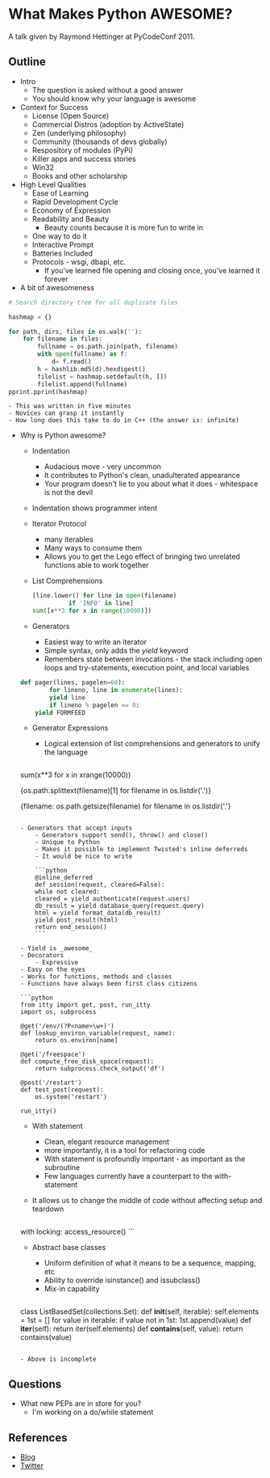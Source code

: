 What Makes Python AWESOME?
===========================

A talk given by Raymond Hettinger at PyCodeConf 2011.


Outline
------------------

- Intro
    - The question is asked without a good answer
    - You should know why your language is awesome
- Context for Success
    - License (Open Source)
    - Commercial Distros (adoption by ActiveState)
    - Zen (underlying philosophy)
    - Community (thousands of devs globally)
    - Respository of modules (PyPi)
    - Killer apps and success stories
    - Win32
    - Books and other scholarship
- High Level Qualities
    - Ease of Learning
    - Rapid Development Cycle
    - Economy of Expression
    - Readability and Beauty
        - Beauty counts because it is more fun to write in
    - One way to do it
    - Interactive Prompt
    - Batteries Included
    - Protocols - wsgi, dbapi, etc.
        - If you've learned file opening and closing once, you've learned it forever
- A bit of awesomeness

```python
# Search directory tree for all duplicate files

hashmap = {}

for path, dirs, files in os.walk(''):
    for filename in files:
        fullname = os.path.join(path, filename)
        with open(fullname) as f:
            d= f.read()
        h = hashlib.md5(d).hexdigest()
        filelist = hashmap.setdefault(h, [])
        filelist.append(fullname)
pprint.pprint(hashmap)
```
    - This was written in five minutes
    - Novices can grasp it instantly
    - How long does this take to do in C++ (the answer is: infinite)
- Why is Python awesome?
    - Indentation
        - Audacious move - very uncommon
        - It contributes to Python's clean, unadulterated appearance
        - Your program doesn't lie to you about what it does - whitespace is not the devil
	- Indentation shows programmer intent
    - Iterator Protocol
        - many iterables
        - Many ways to consume them
        - Allows you to get the Lego effect of bringing two unrelated functions able to work together
    - List Comprehensions

        ```python
        [line.lower() for line in open(filename)
                  if 'INFO' in line]
        sum([x**3 for x in range(10000)])
        ```

    - Generators
        - Easiest way to write an iterator
        - Simple syntax, only adds the _yield_ keyword
        - Remembers state between invocations - the stack including open loops and try-statements, execution point, and local variables

	```python
	def pager(lines, pagelen=60):
            for lineno, line in enumerate(lines):
	        yield line
	        if lineno % pagelen == 0:
		yield FORMFEED
	```

    - Generator Expressions
        - Logical extension of list comprehensions and generators to unify the language

        ```python
	sum(x**3 for x in xrange(10000))

	{os.path.splittext(filename)[1]
	    for filename in os.listdir('.')}

	{filename: os.path.getsize(filename)
	    for filename in os.listdir('.'}
	```

    - Generators that accept inputs
        - Generators support send(), throw() and close()
        - Unique to Python
        - Makes it possible to implement Twisted's inline deferreds
        - It would be nice to write 

        ```python
        @inline_deferred
        def session(request, cleared=False):
	    while not cleared:
		cleared = yield authenticate(request.users)
	    db_result = yield database_query(request.query)
	    html = yield format_data(db_result)
	    yield post_result(html)
	    return end_session() 
        ```

	- Yield is _awesome_
    - Decorators
        - Expressive
	- Easy on the eyes
	- Works for functions, methods and classes
	- Functions have always been first class citizens

	```python
	from itty import get, post, run_itty
	import os, subprocess

	@get('/env/(?P<name>\w+)')
	def lookup_environ_variable(request, name):
	    return os.environ[name]

	@get('/freespace')
	def compute_free_disk_space(request):
	    return subprocess.check_output('df')

	@post('/restart')
	def test_post(request):
	    os.system('restart')

	run_itty()
	```

    - With statement
        - Clean, elegant resource management
        - more importantly, it is a tool for refactoring code
        - With statement is profoundly important - as important as the subroutine
        - Few languages currently have a counterpart to the with-statement
	- It allows us to change the middle of code without affecting setup and teardown

        ```python
	with locking:
	    access_resource()
        ```

     - Abstract base classes
        - Uniform definition of what it means to be a sequence, mapping, etc
        - Ability to override isinstance() and issubclass()
        - Mix-in capability

        ```python
	class ListBasedSet(collections.Set):
	    def __init__(self, iterable):
	        self.elements = 1st = []
	        for value in iterable:
	            if value not in 1st:
                        1st.append(value)
	    def __iter__(self):
	        return iter(self.elements)
	    def __contains__(self, value):
		return contains(value)
	```

	- Above is incomplete

Questions
-----------------

- What new PEPs are in store for you?
    - I'm working on a do/while statement

References
------------------

* [Blog](http://rhettinger.wordpress.com/)
* [Twitter](http://twitter.com/raymondh)
